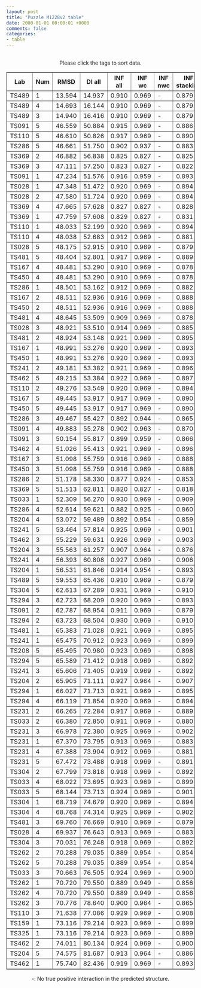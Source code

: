 ```yaml
---
layout: post
title: "Puzzle M1228v2 table"
date: 2000-01-01 00:00:01 +0000
comments: false
categories: 
- table
---
```


<script src="{{ root_url }}/javascripts/sorttable.js"></script>
<script>
    window.onload = function() {
        (document.getElementsByTagName( 'th' )[1]).click();
    };
</script>
<br/>
<div align="center">
Please click the tags to sort data.<br/>
<table class="sortable" border=1>
  <tr>
    <th>Lab</th>
    <th>Num</th>
    <th>RMSD</th>
    <th>DI all</th>
    <th>INF all</th>
    <th>INF wc</th>
    <th>INF nwc</th>
    <th>INF stacking</th>
    <th>Clash Score</th>
    <th>P-value</th>
    <th>mcq</th>
    <th>TM-score</th>
    <th>best sol.</th>
    <th>Detail</th>
  </tr>
  <tr><td>TS489</td><td>1</td><td>13.594</td><td>14.937</td><td>0.910</td><td>0.969</td><td>-</td><td>0.879</td><td>10000000000000000159028911097599180468360808563945281389781327557747838772170381060813469985856815104.000</td><td>0.00e+00</td><td>27.46</td><td>0.3100</td><td>1</td><td><a href='/show/index.html?id=M1228v2_TS489_1'>-></a></td></tr>
<tr><td>TS489</td><td>4</td><td>14.693</td><td>16.144</td><td>0.910</td><td>0.969</td><td>-</td><td>0.879</td><td>10000000000000000159028911097599180468360808563945281389781327557747838772170381060813469985856815104.000</td><td>0.00e+00</td><td>27.46</td><td>0.3100</td><td>1</td><td><a href='/show/index.html?id=M1228v2_TS489_4'>-></a></td></tr>
<tr><td>TS489</td><td>3</td><td>14.940</td><td>16.416</td><td>0.910</td><td>0.969</td><td>-</td><td>0.879</td><td>10000000000000000159028911097599180468360808563945281389781327557747838772170381060813469985856815104.000</td><td>0.00e+00</td><td>27.46</td><td>0.3090</td><td>1</td><td><a href='/show/index.html?id=M1228v2_TS489_3'>-></a></td></tr>
<tr><td>TS091</td><td>5</td><td>46.559</td><td>50.884</td><td>0.915</td><td>0.969</td><td>-</td><td>0.886</td><td>10000000000000000159028911097599180468360808563945281389781327557747838772170381060813469985856815104.000</td><td>3.57e-01</td><td>26.90</td><td>0.2180</td><td>1</td><td><a href='/show/index.html?id=M1228v2_TS091_5'>-></a></td></tr>
<tr><td>TS110</td><td>5</td><td>46.610</td><td>50.826</td><td>0.917</td><td>0.969</td><td>-</td><td>0.890</td><td>10000000000000000159028911097599180468360808563945281389781327557747838772170381060813469985856815104.000</td><td>3.68e-01</td><td>26.74</td><td>0.2980</td><td>1</td><td><a href='/show/index.html?id=M1228v2_TS110_5'>-></a></td></tr>
<tr><td>TS286</td><td>5</td><td>46.661</td><td>51.750</td><td>0.902</td><td>0.937</td><td>-</td><td>0.883</td><td>10000000000000000159028911097599180468360808563945281389781327557747838772170381060813469985856815104.000</td><td>3.78e-01</td><td>29.16</td><td>0.2480</td><td>1</td><td><a href='/show/index.html?id=M1228v2_TS286_5'>-></a></td></tr>
<tr><td>TS369</td><td>2</td><td>46.882</td><td>56.838</td><td>0.825</td><td>0.827</td><td>-</td><td>0.825</td><td>10000000000000000159028911097599180468360808563945281389781327557747838772170381060813469985856815104.000</td><td>4.26e-01</td><td>26.36</td><td>0.2570</td><td>1</td><td><a href='/show/index.html?id=M1228v2_TS369_2'>-></a></td></tr>
<tr><td>TS369</td><td>3</td><td>47.111</td><td>57.250</td><td>0.823</td><td>0.827</td><td>-</td><td>0.822</td><td>10000000000000000159028911097599180468360808563945281389781327557747838772170381060813469985856815104.000</td><td>4.76e-01</td><td>27.07</td><td>0.2440</td><td>1</td><td><a href='/show/index.html?id=M1228v2_TS369_3'>-></a></td></tr>
<tr><td>TS091</td><td>1</td><td>47.234</td><td>51.576</td><td>0.916</td><td>0.959</td><td>-</td><td>0.893</td><td>10000000000000000159028911097599180468360808563945281389781327557747838772170381060813469985856815104.000</td><td>5.03e-01</td><td>26.63</td><td>0.2320</td><td>1</td><td><a href='/show/index.html?id=M1228v2_TS091_1'>-></a></td></tr>
<tr><td>TS028</td><td>1</td><td>47.348</td><td>51.472</td><td>0.920</td><td>0.969</td><td>-</td><td>0.894</td><td>10000000000000000159028911097599180468360808563945281389781327557747838772170381060813469985856815104.000</td><td>5.29e-01</td><td>27.47</td><td>0.2660</td><td>1</td><td><a href='/show/index.html?id=M1228v2_TS028_1'>-></a></td></tr>
<tr><td>TS028</td><td>2</td><td>47.580</td><td>51.724</td><td>0.920</td><td>0.969</td><td>-</td><td>0.894</td><td>10000000000000000159028911097599180468360808563945281389781327557747838772170381060813469985856815104.000</td><td>5.80e-01</td><td>26.88</td><td>0.2450</td><td>1</td><td><a href='/show/index.html?id=M1228v2_TS028_2'>-></a></td></tr>
<tr><td>TS369</td><td>4</td><td>47.665</td><td>57.628</td><td>0.827</td><td>0.827</td><td>-</td><td>0.828</td><td>10000000000000000159028911097599180468360808563945281389781327557747838772170381060813469985856815104.000</td><td>5.98e-01</td><td>26.92</td><td>0.2590</td><td>1</td><td><a href='/show/index.html?id=M1228v2_TS369_4'>-></a></td></tr>
<tr><td>TS369</td><td>1</td><td>47.759</td><td>57.608</td><td>0.829</td><td>0.827</td><td>-</td><td>0.831</td><td>10000000000000000159028911097599180468360808563945281389781327557747838772170381060813469985856815104.000</td><td>6.18e-01</td><td>27.18</td><td>0.2410</td><td>1</td><td><a href='/show/index.html?id=M1228v2_TS369_1'>-></a></td></tr>
<tr><td>TS110</td><td>1</td><td>48.033</td><td>52.199</td><td>0.920</td><td>0.969</td><td>-</td><td>0.894</td><td>10000000000000000159028911097599180468360808563945281389781327557747838772170381060813469985856815104.000</td><td>6.75e-01</td><td>27.05</td><td>0.2630</td><td>1</td><td><a href='/show/index.html?id=M1228v2_TS110_1'>-></a></td></tr>
<tr><td>TS110</td><td>4</td><td>48.038</td><td>52.683</td><td>0.912</td><td>0.969</td><td>-</td><td>0.881</td><td>10000000000000000159028911097599180468360808563945281389781327557747838772170381060813469985856815104.000</td><td>6.76e-01</td><td>26.95</td><td>0.3140</td><td>1</td><td><a href='/show/index.html?id=M1228v2_TS110_4'>-></a></td></tr>
<tr><td>TS028</td><td>5</td><td>48.175</td><td>52.915</td><td>0.910</td><td>0.969</td><td>-</td><td>0.879</td><td>10000000000000000159028911097599180468360808563945281389781327557747838772170381060813469985856815104.000</td><td>7.03e-01</td><td>27.50</td><td>0.2900</td><td>1</td><td><a href='/show/index.html?id=M1228v2_TS028_5'>-></a></td></tr>
<tr><td>TS481</td><td>5</td><td>48.404</td><td>52.801</td><td>0.917</td><td>0.969</td><td>-</td><td>0.889</td><td>10000000000000000159028911097599180468360808563945281389781327557747838772170381060813469985856815104.000</td><td>7.45e-01</td><td>27.60</td><td>0.2700</td><td>1</td><td><a href='/show/index.html?id=M1228v2_TS481_5'>-></a></td></tr>
<tr><td>TS167</td><td>4</td><td>48.481</td><td>53.290</td><td>0.910</td><td>0.969</td><td>-</td><td>0.878</td><td>10000000000000000159028911097599180468360808563945281389781327557747838772170381060813469985856815104.000</td><td>7.59e-01</td><td>27.40</td><td>0.2920</td><td>1</td><td><a href='/show/index.html?id=M1228v2_TS167_4'>-></a></td></tr>
<tr><td>TS450</td><td>4</td><td>48.481</td><td>53.290</td><td>0.910</td><td>0.969</td><td>-</td><td>0.878</td><td>10000000000000000159028911097599180468360808563945281389781327557747838772170381060813469985856815104.000</td><td>7.59e-01</td><td>27.40</td><td>0.2920</td><td>1</td><td><a href='/show/index.html?id=M1228v2_TS450_4'>-></a></td></tr>
<tr><td>TS286</td><td>1</td><td>48.501</td><td>53.162</td><td>0.912</td><td>0.969</td><td>-</td><td>0.882</td><td>10000000000000000159028911097599180468360808563945281389781327557747838772170381060813469985856815104.000</td><td>7.62e-01</td><td>28.90</td><td>0.2630</td><td>1</td><td><a href='/show/index.html?id=M1228v2_TS286_1'>-></a></td></tr>
<tr><td>TS167</td><td>2</td><td>48.511</td><td>52.936</td><td>0.916</td><td>0.969</td><td>-</td><td>0.888</td><td>10000000000000000159028911097599180468360808563945281389781327557747838772170381060813469985856815104.000</td><td>7.64e-01</td><td>27.02</td><td>0.2770</td><td>1</td><td><a href='/show/index.html?id=M1228v2_TS167_2'>-></a></td></tr>
<tr><td>TS450</td><td>2</td><td>48.511</td><td>52.936</td><td>0.916</td><td>0.969</td><td>-</td><td>0.888</td><td>10000000000000000159028911097599180468360808563945281389781327557747838772170381060813469985856815104.000</td><td>7.64e-01</td><td>27.02</td><td>0.2770</td><td>1</td><td><a href='/show/index.html?id=M1228v2_TS450_2'>-></a></td></tr>
<tr><td>TS481</td><td>4</td><td>48.645</td><td>53.509</td><td>0.909</td><td>0.969</td><td>-</td><td>0.878</td><td>10000000000000000159028911097599180468360808563945281389781327557747838772170381060813469985856815104.000</td><td>7.86e-01</td><td>28.07</td><td>0.2760</td><td>1</td><td><a href='/show/index.html?id=M1228v2_TS481_4'>-></a></td></tr>
<tr><td>TS028</td><td>3</td><td>48.921</td><td>53.510</td><td>0.914</td><td>0.969</td><td>-</td><td>0.885</td><td>10000000000000000159028911097599180468360808563945281389781327557747838772170381060813469985856815104.000</td><td>8.28e-01</td><td>26.93</td><td>0.2650</td><td>1</td><td><a href='/show/index.html?id=M1228v2_TS028_3'>-></a></td></tr>
<tr><td>TS481</td><td>2</td><td>48.924</td><td>53.148</td><td>0.921</td><td>0.969</td><td>-</td><td>0.895</td><td>10000000000000000159028911097599180468360808563945281389781327557747838772170381060813469985856815104.000</td><td>8.28e-01</td><td>27.76</td><td>0.2690</td><td>1</td><td><a href='/show/index.html?id=M1228v2_TS481_2'>-></a></td></tr>
<tr><td>TS167</td><td>1</td><td>48.991</td><td>53.276</td><td>0.920</td><td>0.969</td><td>-</td><td>0.893</td><td>10000000000000000159028911097599180468360808563945281389781327557747838772170381060813469985856815104.000</td><td>8.38e-01</td><td>26.66</td><td>0.2610</td><td>1</td><td><a href='/show/index.html?id=M1228v2_TS167_1'>-></a></td></tr>
<tr><td>TS450</td><td>1</td><td>48.991</td><td>53.276</td><td>0.920</td><td>0.969</td><td>-</td><td>0.893</td><td>10000000000000000159028911097599180468360808563945281389781327557747838772170381060813469985856815104.000</td><td>8.38e-01</td><td>26.66</td><td>0.2610</td><td>1</td><td><a href='/show/index.html?id=M1228v2_TS450_1'>-></a></td></tr>
<tr><td>TS241</td><td>2</td><td>49.181</td><td>53.382</td><td>0.921</td><td>0.969</td><td>-</td><td>0.896</td><td>10000000000000000159028911097599180468360808563945281389781327557747838772170381060813469985856815104.000</td><td>8.62e-01</td><td>26.94</td><td>0.2470</td><td>1</td><td><a href='/show/index.html?id=M1228v2_TS241_2'>-></a></td></tr>
<tr><td>TS462</td><td>5</td><td>49.215</td><td>53.384</td><td>0.922</td><td>0.969</td><td>-</td><td>0.897</td><td>10000000000000000159028911097599180468360808563945281389781327557747838772170381060813469985856815104.000</td><td>8.66e-01</td><td>26.64</td><td>0.2920</td><td>1</td><td><a href='/show/index.html?id=M1228v2_TS462_5'>-></a></td></tr>
<tr><td>TS110</td><td>2</td><td>49.276</td><td>53.549</td><td>0.920</td><td>0.969</td><td>-</td><td>0.894</td><td>10000000000000000159028911097599180468360808563945281389781327557747838772170381060813469985856815104.000</td><td>8.74e-01</td><td>26.96</td><td>0.2910</td><td>1</td><td><a href='/show/index.html?id=M1228v2_TS110_2'>-></a></td></tr>
<tr><td>TS167</td><td>5</td><td>49.445</td><td>53.917</td><td>0.917</td><td>0.969</td><td>-</td><td>0.890</td><td>10000000000000000159028911097599180468360808563945281389781327557747838772170381060813469985856815104.000</td><td>8.92e-01</td><td>27.23</td><td>0.2540</td><td>1</td><td><a href='/show/index.html?id=M1228v2_TS167_5'>-></a></td></tr>
<tr><td>TS450</td><td>5</td><td>49.445</td><td>53.917</td><td>0.917</td><td>0.969</td><td>-</td><td>0.890</td><td>10000000000000000159028911097599180468360808563945281389781327557747838772170381060813469985856815104.000</td><td>8.92e-01</td><td>27.23</td><td>0.2540</td><td>1</td><td><a href='/show/index.html?id=M1228v2_TS450_5'>-></a></td></tr>
<tr><td>TS286</td><td>3</td><td>49.467</td><td>55.427</td><td>0.892</td><td>0.944</td><td>-</td><td>0.865</td><td>10000000000000000159028911097599180468360808563945281389781327557747838772170381060813469985856815104.000</td><td>8.94e-01</td><td>29.20</td><td>0.2110</td><td>1</td><td><a href='/show/index.html?id=M1228v2_TS286_3'>-></a></td></tr>
<tr><td>TS091</td><td>4</td><td>49.883</td><td>55.278</td><td>0.902</td><td>0.963</td><td>-</td><td>0.870</td><td>10000000000000000159028911097599180468360808563945281389781327557747838772170381060813469985856815104.000</td><td>9.31e-01</td><td>27.13</td><td>0.2140</td><td>1</td><td><a href='/show/index.html?id=M1228v2_TS091_4'>-></a></td></tr>
<tr><td>TS091</td><td>3</td><td>50.154</td><td>55.817</td><td>0.899</td><td>0.959</td><td>-</td><td>0.866</td><td>10000000000000000159028911097599180468360808563945281389781327557747838772170381060813469985856815104.000</td><td>9.49e-01</td><td>26.85</td><td>0.2190</td><td>1</td><td><a href='/show/index.html?id=M1228v2_TS091_3'>-></a></td></tr>
<tr><td>TS462</td><td>4</td><td>51.026</td><td>55.413</td><td>0.921</td><td>0.969</td><td>-</td><td>0.896</td><td>10000000000000000159028911097599180468360808563945281389781327557747838772170381060813469985856815104.000</td><td>9.83e-01</td><td>26.75</td><td>0.2470</td><td>1</td><td><a href='/show/index.html?id=M1228v2_TS462_4'>-></a></td></tr>
<tr><td>TS167</td><td>3</td><td>51.098</td><td>55.759</td><td>0.916</td><td>0.969</td><td>-</td><td>0.888</td><td>10000000000000000159028911097599180468360808563945281389781327557747838772170381060813469985856815104.000</td><td>9.84e-01</td><td>27.01</td><td>0.2350</td><td>1</td><td><a href='/show/index.html?id=M1228v2_TS167_3'>-></a></td></tr>
<tr><td>TS450</td><td>3</td><td>51.098</td><td>55.759</td><td>0.916</td><td>0.969</td><td>-</td><td>0.888</td><td>10000000000000000159028911097599180468360808563945281389781327557747838772170381060813469985856815104.000</td><td>9.84e-01</td><td>27.01</td><td>0.2350</td><td>1</td><td><a href='/show/index.html?id=M1228v2_TS450_3'>-></a></td></tr>
<tr><td>TS286</td><td>2</td><td>51.178</td><td>58.330</td><td>0.877</td><td>0.924</td><td>-</td><td>0.853</td><td>10000000000000000159028911097599180468360808563945281389781327557747838772170381060813469985856815104.000</td><td>9.86e-01</td><td>29.66</td><td>0.2210</td><td>1</td><td><a href='/show/index.html?id=M1228v2_TS286_2'>-></a></td></tr>
<tr><td>TS369</td><td>5</td><td>51.513</td><td>62.811</td><td>0.820</td><td>0.827</td><td>-</td><td>0.818</td><td>10000000000000000159028911097599180468360808563945281389781327557747838772170381060813469985856815104.000</td><td>9.92e-01</td><td>27.68</td><td>0.2960</td><td>1</td><td><a href='/show/index.html?id=M1228v2_TS369_5'>-></a></td></tr>
<tr><td>TS033</td><td>1</td><td>52.309</td><td>56.270</td><td>0.930</td><td>0.969</td><td>-</td><td>0.909</td><td>10000000000000000159028911097599180468360808563945281389781327557747838772170381060813469985856815104.000</td><td>9.98e-01</td><td>27.01</td><td>0.2780</td><td>1</td><td><a href='/show/index.html?id=M1228v2_TS033_1'>-></a></td></tr>
<tr><td>TS286</td><td>4</td><td>52.614</td><td>59.621</td><td>0.882</td><td>0.925</td><td>-</td><td>0.860</td><td>10000000000000000159028911097599180468360808563945281389781327557747838772170381060813469985856815104.000</td><td>9.99e-01</td><td>29.32</td><td>0.2100</td><td>1</td><td><a href='/show/index.html?id=M1228v2_TS286_4'>-></a></td></tr>
<tr><td>TS204</td><td>4</td><td>53.072</td><td>59.489</td><td>0.892</td><td>0.954</td><td>-</td><td>0.859</td><td>10000000000000000159028911097599180468360808563945281389781327557747838772170381060813469985856815104.000</td><td>9.99e-01</td><td>26.65</td><td>0.2630</td><td>1</td><td><a href='/show/index.html?id=M1228v2_TS204_4'>-></a></td></tr>
<tr><td>TS241</td><td>5</td><td>53.464</td><td>57.814</td><td>0.925</td><td>0.969</td><td>-</td><td>0.901</td><td>10000000000000000159028911097599180468360808563945281389781327557747838772170381060813469985856815104.000</td><td>1.00e+00</td><td>26.75</td><td>0.2720</td><td>1</td><td><a href='/show/index.html?id=M1228v2_TS241_5'>-></a></td></tr>
<tr><td>TS462</td><td>3</td><td>55.229</td><td>59.631</td><td>0.926</td><td>0.969</td><td>-</td><td>0.903</td><td>10000000000000000159028911097599180468360808563945281389781327557747838772170381060813469985856815104.000</td><td>1.00e+00</td><td>27.23</td><td>0.2430</td><td>1</td><td><a href='/show/index.html?id=M1228v2_TS462_3'>-></a></td></tr>
<tr><td>TS204</td><td>3</td><td>55.563</td><td>61.257</td><td>0.907</td><td>0.964</td><td>-</td><td>0.876</td><td>10000000000000000159028911097599180468360808563945281389781327557747838772170381060813469985856815104.000</td><td>1.00e+00</td><td>26.93</td><td>0.2310</td><td>1</td><td><a href='/show/index.html?id=M1228v2_TS204_3'>-></a></td></tr>
<tr><td>TS241</td><td>4</td><td>56.393</td><td>60.808</td><td>0.927</td><td>0.969</td><td>-</td><td>0.906</td><td>10000000000000000159028911097599180468360808563945281389781327557747838772170381060813469985856815104.000</td><td>1.00e+00</td><td>26.62</td><td>0.2570</td><td>1</td><td><a href='/show/index.html?id=M1228v2_TS241_4'>-></a></td></tr>
<tr><td>TS204</td><td>1</td><td>56.531</td><td>61.846</td><td>0.914</td><td>0.954</td><td>-</td><td>0.893</td><td>10000000000000000159028911097599180468360808563945281389781327557747838772170381060813469985856815104.000</td><td>1.00e+00</td><td>26.17</td><td>0.2470</td><td>1</td><td><a href='/show/index.html?id=M1228v2_TS204_1'>-></a></td></tr>
<tr><td>TS489</td><td>5</td><td>59.553</td><td>65.436</td><td>0.910</td><td>0.969</td><td>-</td><td>0.879</td><td>10000000000000000159028911097599180468360808563945281389781327557747838772170381060813469985856815104.000</td><td>1.00e+00</td><td>27.46</td><td>0.3090</td><td>1</td><td><a href='/show/index.html?id=M1228v2_TS489_5'>-></a></td></tr>
<tr><td>TS304</td><td>5</td><td>62.613</td><td>67.289</td><td>0.931</td><td>0.969</td><td>-</td><td>0.910</td><td>10000000000000000159028911097599180468360808563945281389781327557747838772170381060813469985856815104.000</td><td>1.00e+00</td><td>27.19</td><td>0.2560</td><td>1</td><td><a href='/show/index.html?id=M1228v2_TS304_5'>-></a></td></tr>
<tr><td>TS294</td><td>3</td><td>62.723</td><td>68.209</td><td>0.920</td><td>0.969</td><td>-</td><td>0.893</td><td>10000000000000000159028911097599180468360808563945281389781327557747838772170381060813469985856815104.000</td><td>1.00e+00</td><td>27.31</td><td>0.3080</td><td>1</td><td><a href='/show/index.html?id=M1228v2_TS294_3'>-></a></td></tr>
<tr><td>TS091</td><td>2</td><td>62.787</td><td>68.954</td><td>0.911</td><td>0.969</td><td>-</td><td>0.879</td><td>10000000000000000159028911097599180468360808563945281389781327557747838772170381060813469985856815104.000</td><td>1.00e+00</td><td>27.38</td><td>0.2910</td><td>1</td><td><a href='/show/index.html?id=M1228v2_TS091_2'>-></a></td></tr>
<tr><td>TS294</td><td>2</td><td>63.723</td><td>68.504</td><td>0.930</td><td>0.969</td><td>-</td><td>0.910</td><td>10000000000000000159028911097599180468360808563945281389781327557747838772170381060813469985856815104.000</td><td>1.00e+00</td><td>27.77</td><td>0.2670</td><td>1</td><td><a href='/show/index.html?id=M1228v2_TS294_2'>-></a></td></tr>
<tr><td>TS481</td><td>1</td><td>65.383</td><td>71.028</td><td>0.921</td><td>0.969</td><td>-</td><td>0.895</td><td>10000000000000000159028911097599180468360808563945281389781327557747838772170381060813469985856815104.000</td><td>1.00e+00</td><td>27.76</td><td>0.2690</td><td>1</td><td><a href='/show/index.html?id=M1228v2_TS481_1'>-></a></td></tr>
<tr><td>TS241</td><td>1</td><td>65.475</td><td>70.912</td><td>0.923</td><td>0.969</td><td>-</td><td>0.899</td><td>10000000000000000159028911097599180468360808563945281389781327557747838772170381060813469985856815104.000</td><td>1.00e+00</td><td>28.04</td><td>0.3060</td><td>1</td><td><a href='/show/index.html?id=M1228v2_TS241_1'>-></a></td></tr>
<tr><td>TS208</td><td>5</td><td>65.495</td><td>70.980</td><td>0.923</td><td>0.969</td><td>-</td><td>0.898</td><td>10000000000000000159028911097599180468360808563945281389781327557747838772170381060813469985856815104.000</td><td>1.00e+00</td><td>27.26</td><td>0.3030</td><td>1</td><td><a href='/show/index.html?id=M1228v2_TS208_5'>-></a></td></tr>
<tr><td>TS294</td><td>5</td><td>65.589</td><td>71.412</td><td>0.918</td><td>0.969</td><td>-</td><td>0.892</td><td>10000000000000000159028911097599180468360808563945281389781327557747838772170381060813469985856815104.000</td><td>1.00e+00</td><td>27.25</td><td>0.2690</td><td>1</td><td><a href='/show/index.html?id=M1228v2_TS294_5'>-></a></td></tr>
<tr><td>TS241</td><td>3</td><td>65.606</td><td>71.405</td><td>0.919</td><td>0.969</td><td>-</td><td>0.892</td><td>10000000000000000159028911097599180468360808563945281389781327557747838772170381060813469985856815104.000</td><td>1.00e+00</td><td>27.45</td><td>0.2790</td><td>1</td><td><a href='/show/index.html?id=M1228v2_TS241_3'>-></a></td></tr>
<tr><td>TS204</td><td>2</td><td>65.905</td><td>71.111</td><td>0.927</td><td>0.964</td><td>-</td><td>0.907</td><td>10000000000000000159028911097599180468360808563945281389781327557747838772170381060813469985856815104.000</td><td>1.00e+00</td><td>26.65</td><td>0.2220</td><td>1</td><td><a href='/show/index.html?id=M1228v2_TS204_2'>-></a></td></tr>
<tr><td>TS294</td><td>1</td><td>66.027</td><td>71.713</td><td>0.921</td><td>0.969</td><td>-</td><td>0.895</td><td>10000000000000000159028911097599180468360808563945281389781327557747838772170381060813469985856815104.000</td><td>1.00e+00</td><td>27.30</td><td>0.2780</td><td>1</td><td><a href='/show/index.html?id=M1228v2_TS294_1'>-></a></td></tr>
<tr><td>TS294</td><td>4</td><td>66.119</td><td>71.854</td><td>0.920</td><td>0.969</td><td>-</td><td>0.894</td><td>10000000000000000159028911097599180468360808563945281389781327557747838772170381060813469985856815104.000</td><td>1.00e+00</td><td>27.37</td><td>0.2920</td><td>1</td><td><a href='/show/index.html?id=M1228v2_TS294_4'>-></a></td></tr>
<tr><td>TS231</td><td>2</td><td>66.265</td><td>72.284</td><td>0.917</td><td>0.969</td><td>-</td><td>0.889</td><td>10000000000000000159028911097599180468360808563945281389781327557747838772170381060813469985856815104.000</td><td>1.00e+00</td><td>28.02</td><td>0.3260</td><td>1</td><td><a href='/show/index.html?id=M1228v2_TS231_2'>-></a></td></tr>
<tr><td>TS033</td><td>2</td><td>66.380</td><td>72.850</td><td>0.911</td><td>0.969</td><td>-</td><td>0.880</td><td>10000000000000000159028911097599180468360808563945281389781327557747838772170381060813469985856815104.000</td><td>1.00e+00</td><td>26.68</td><td>0.2360</td><td>1</td><td><a href='/show/index.html?id=M1228v2_TS033_2'>-></a></td></tr>
<tr><td>TS231</td><td>3</td><td>66.978</td><td>72.380</td><td>0.925</td><td>0.969</td><td>-</td><td>0.902</td><td>10000000000000000159028911097599180468360808563945281389781327557747838772170381060813469985856815104.000</td><td>1.00e+00</td><td>27.55</td><td>0.3190</td><td>1</td><td><a href='/show/index.html?id=M1228v2_TS231_3'>-></a></td></tr>
<tr><td>TS231</td><td>1</td><td>67.370</td><td>73.795</td><td>0.913</td><td>0.969</td><td>-</td><td>0.883</td><td>10000000000000000159028911097599180468360808563945281389781327557747838772170381060813469985856815104.000</td><td>1.00e+00</td><td>27.83</td><td>0.3030</td><td>1</td><td><a href='/show/index.html?id=M1228v2_TS231_1'>-></a></td></tr>
<tr><td>TS231</td><td>4</td><td>67.388</td><td>73.904</td><td>0.912</td><td>0.969</td><td>-</td><td>0.881</td><td>10000000000000000159028911097599180468360808563945281389781327557747838772170381060813469985856815104.000</td><td>1.00e+00</td><td>27.29</td><td>0.3100</td><td>1</td><td><a href='/show/index.html?id=M1228v2_TS231_4'>-></a></td></tr>
<tr><td>TS231</td><td>5</td><td>67.472</td><td>73.488</td><td>0.918</td><td>0.969</td><td>-</td><td>0.891</td><td>10000000000000000159028911097599180468360808563945281389781327557747838772170381060813469985856815104.000</td><td>1.00e+00</td><td>27.31</td><td>0.3050</td><td>1</td><td><a href='/show/index.html?id=M1228v2_TS231_5'>-></a></td></tr>
<tr><td>TS304</td><td>2</td><td>67.799</td><td>73.818</td><td>0.918</td><td>0.969</td><td>-</td><td>0.892</td><td>10000000000000000159028911097599180468360808563945281389781327557747838772170381060813469985856815104.000</td><td>1.00e+00</td><td>27.16</td><td>0.2640</td><td>1</td><td><a href='/show/index.html?id=M1228v2_TS304_2'>-></a></td></tr>
<tr><td>TS033</td><td>4</td><td>68.022</td><td>73.695</td><td>0.923</td><td>0.969</td><td>-</td><td>0.899</td><td>10000000000000000159028911097599180468360808563945281389781327557747838772170381060813469985856815104.000</td><td>1.00e+00</td><td>27.65</td><td>0.2420</td><td>1</td><td><a href='/show/index.html?id=M1228v2_TS033_4'>-></a></td></tr>
<tr><td>TS033</td><td>5</td><td>68.144</td><td>73.713</td><td>0.924</td><td>0.969</td><td>-</td><td>0.901</td><td>10000000000000000159028911097599180468360808563945281389781327557747838772170381060813469985856815104.000</td><td>1.00e+00</td><td>27.70</td><td>0.2710</td><td>1</td><td><a href='/show/index.html?id=M1228v2_TS033_5'>-></a></td></tr>
<tr><td>TS304</td><td>1</td><td>68.719</td><td>74.679</td><td>0.920</td><td>0.969</td><td>-</td><td>0.894</td><td>10000000000000000159028911097599180468360808563945281389781327557747838772170381060813469985856815104.000</td><td>1.00e+00</td><td>27.00</td><td>0.2560</td><td>1</td><td><a href='/show/index.html?id=M1228v2_TS304_1'>-></a></td></tr>
<tr><td>TS304</td><td>4</td><td>68.768</td><td>74.314</td><td>0.925</td><td>0.969</td><td>-</td><td>0.902</td><td>10000000000000000159028911097599180468360808563945281389781327557747838772170381060813469985856815104.000</td><td>1.00e+00</td><td>27.86</td><td>0.2490</td><td>1</td><td><a href='/show/index.html?id=M1228v2_TS304_4'>-></a></td></tr>
<tr><td>TS481</td><td>3</td><td>69.760</td><td>76.669</td><td>0.910</td><td>0.969</td><td>-</td><td>0.879</td><td>10000000000000000159028911097599180468360808563945281389781327557747838772170381060813469985856815104.000</td><td>1.00e+00</td><td>29.15</td><td>0.2230</td><td>1</td><td><a href='/show/index.html?id=M1228v2_TS481_3'>-></a></td></tr>
<tr><td>TS028</td><td>4</td><td>69.937</td><td>76.643</td><td>0.913</td><td>0.969</td><td>-</td><td>0.883</td><td>10000000000000000159028911097599180468360808563945281389781327557747838772170381060813469985856815104.000</td><td>1.00e+00</td><td>26.73</td><td>0.3070</td><td>1</td><td><a href='/show/index.html?id=M1228v2_TS028_4'>-></a></td></tr>
<tr><td>TS304</td><td>3</td><td>70.031</td><td>76.248</td><td>0.918</td><td>0.969</td><td>-</td><td>0.892</td><td>10000000000000000159028911097599180468360808563945281389781327557747838772170381060813469985856815104.000</td><td>1.00e+00</td><td>27.22</td><td>0.2620</td><td>1</td><td><a href='/show/index.html?id=M1228v2_TS304_3'>-></a></td></tr>
<tr><td>TS262</td><td>2</td><td>70.288</td><td>79.035</td><td>0.889</td><td>0.954</td><td>-</td><td>0.854</td><td>10000000000000000159028911097599180468360808563945281389781327557747838772170381060813469985856815104.000</td><td>1.00e+00</td><td>29.62</td><td>0.1880</td><td>1</td><td><a href='/show/index.html?id=M1228v2_TS262_2'>-></a></td></tr>
<tr><td>TS262</td><td>5</td><td>70.288</td><td>79.035</td><td>0.889</td><td>0.954</td><td>-</td><td>0.854</td><td>10000000000000000159028911097599180468360808563945281389781327557747838772170381060813469985856815104.000</td><td>1.00e+00</td><td>29.62</td><td>0.1880</td><td>1</td><td><a href='/show/index.html?id=M1228v2_TS262_5'>-></a></td></tr>
<tr><td>TS033</td><td>3</td><td>70.663</td><td>76.505</td><td>0.924</td><td>0.969</td><td>-</td><td>0.900</td><td>10000000000000000159028911097599180468360808563945281389781327557747838772170381060813469985856815104.000</td><td>1.00e+00</td><td>27.54</td><td>0.2290</td><td>1</td><td><a href='/show/index.html?id=M1228v2_TS033_3'>-></a></td></tr>
<tr><td>TS262</td><td>1</td><td>70.720</td><td>79.550</td><td>0.889</td><td>0.949</td><td>-</td><td>0.856</td><td>10000000000000000159028911097599180468360808563945281389781327557747838772170381060813469985856815104.000</td><td>1.00e+00</td><td>27.98</td><td>0.2140</td><td>1</td><td><a href='/show/index.html?id=M1228v2_TS262_1'>-></a></td></tr>
<tr><td>TS262</td><td>4</td><td>70.720</td><td>79.550</td><td>0.889</td><td>0.949</td><td>-</td><td>0.856</td><td>10000000000000000159028911097599180468360808563945281389781327557747838772170381060813469985856815104.000</td><td>1.00e+00</td><td>27.98</td><td>0.2140</td><td>1</td><td><a href='/show/index.html?id=M1228v2_TS262_4'>-></a></td></tr>
<tr><td>TS262</td><td>3</td><td>70.776</td><td>78.640</td><td>0.900</td><td>0.964</td><td>-</td><td>0.865</td><td>10000000000000000159028911097599180468360808563945281389781327557747838772170381060813469985856815104.000</td><td>1.00e+00</td><td>27.75</td><td>0.2430</td><td>1</td><td><a href='/show/index.html?id=M1228v2_TS262_3'>-></a></td></tr>
<tr><td>TS110</td><td>3</td><td>71.638</td><td>77.086</td><td>0.929</td><td>0.969</td><td>-</td><td>0.908</td><td>10000000000000000159028911097599180468360808563945281389781327557747838772170381060813469985856815104.000</td><td>1.00e+00</td><td>26.74</td><td>0.2560</td><td>1</td><td><a href='/show/index.html?id=M1228v2_TS110_3'>-></a></td></tr>
<tr><td>TS159</td><td>1</td><td>73.116</td><td>79.214</td><td>0.923</td><td>0.969</td><td>-</td><td>0.899</td><td>10000000000000000159028911097599180468360808563945281389781327557747838772170381060813469985856815104.000</td><td>1.00e+00</td><td>26.74</td><td>0.2580</td><td>1</td><td><a href='/show/index.html?id=M1228v2_TS159_1'>-></a></td></tr>
<tr><td>TS325</td><td>1</td><td>73.116</td><td>79.214</td><td>0.923</td><td>0.969</td><td>-</td><td>0.899</td><td>10000000000000000159028911097599180468360808563945281389781327557747838772170381060813469985856815104.000</td><td>1.00e+00</td><td>26.74</td><td>0.2580</td><td>1</td><td><a href='/show/index.html?id=M1228v2_TS325_1'>-></a></td></tr>
<tr><td>TS462</td><td>2</td><td>74.011</td><td>80.134</td><td>0.924</td><td>0.969</td><td>-</td><td>0.900</td><td>10000000000000000159028911097599180468360808563945281389781327557747838772170381060813469985856815104.000</td><td>1.00e+00</td><td>26.79</td><td>0.2790</td><td>1</td><td><a href='/show/index.html?id=M1228v2_TS462_2'>-></a></td></tr>
<tr><td>TS204</td><td>5</td><td>74.575</td><td>81.687</td><td>0.913</td><td>0.964</td><td>-</td><td>0.886</td><td>10000000000000000159028911097599180468360808563945281389781327557747838772170381060813469985856815104.000</td><td>1.00e+00</td><td>26.41</td><td>0.2320</td><td>1</td><td><a href='/show/index.html?id=M1228v2_TS204_5'>-></a></td></tr>
<tr><td>TS462</td><td>1</td><td>75.740</td><td>82.436</td><td>0.919</td><td>0.969</td><td>-</td><td>0.893</td><td>10000000000000000159028911097599180468360808563945281389781327557747838772170381060813469985856815104.000</td><td>1.00e+00</td><td>27.11</td><td>0.2450</td><td>1</td><td><a href='/show/index.html?id=M1228v2_TS462_1'>-></a></td></tr>

</table>
-: No true positive interaction in the predicted structure.
</div>
